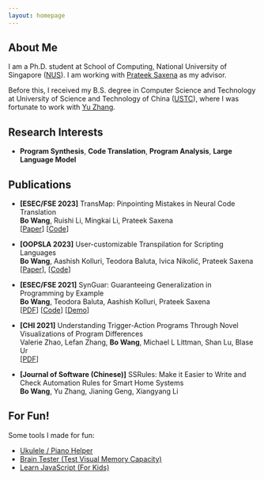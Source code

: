 ```yaml
---
layout: homepage
---
```


## About Me

I am a Ph.D. student at School of Computing, National University of Singapore ([NUS](https://www.nus.edu.sg/)). I am working with [Prateek Saxena](https://www.comp.nus.edu.sg/~prateeks/) as my advisor. 

Before this, I received my B.S. degree in Computer Science and Technology at University of Science and Technology of China ([USTC](https://en.ustc.edu.cn/)), where I was fortunate to work with [Yu Zhang](http://staff.ustc.edu.cn/~yuzhang/).

## Research Interests

- **Program Synthesis**, **Code Translation**, **Program Analysis**, **Large Language Model**


## Publications
- **[ESEC/FSE 2023]** TransMap: Pinpointing Mistakes in Neural Code Translation
  <br>
  **Bo Wang**, Ruishi Li, Mingkai Li, Prateek Saxena
  <br>
  [[Paper](./assets/pdf/transmap_authorversion.pdf)] [[Code](https://github.com/HALOCORE/TransMap)]

- **[OOPSLA 2023]** User-customizable Transpilation for Scripting Languages
  <br>
  **Bo Wang**, Aashish Kolluri, Teodora Baluta, Ivica Nikolić, Prateek Saxena
  <br>
  [[Paper](https://dl.acm.org/doi/abs/10.1145/3586034)], [[Code](https://github.com/HALOCORE/DuoGlot)]

- **[ESEC/FSE 2021]** SynGuar: Guaranteeing Generalization in Programming by Example
  <br>
  **Bo Wang**, Teodora Baluta, Aashish Kolluri, Prateek Saxena
  <br>
  [[PDF](https://www.comp.nus.edu.sg/~wangbo20/pubs/fse2021_synguar.pdf)] [[Code](https://github.com/halocore/SynGuar)] [[Demo](https://www.comp.nus.edu.sg/~wangbo20/synguar/webui/demo/index.html)] 
  <!-- <strong><i style="color:#e74d3c">Oral Presentation</i></strong> -->

- **[CHI 2021]** Understanding Trigger-Action Programs Through Novel Visualizations of Program Differences
  <br>
  Valerie Zhao, Lefan Zhang, **Bo Wang**, Michael L Littman, Shan Lu, Blase Ur
  <br>
  [[PDF](https://www.blaseur.com/papers/chi21-diff.pdf)]

- **[Journal of Software (Chinese)]** SSRules: Make it Easier to Write and Check Automation Rules for Smart Home Systems
  <br>
  **Bo Wang**, Yu Zhang, Jianing Geng, Xiangyang Li

## For Fun!

Some tools I made for fun:  
- [Ukulele / Piano Helper](./ukulele/index.html)  
- [Brain Tester (Test Visual Memory Capacity)](./brain-tester/index.html)
- [Learn JavaScript (For Kids)](./js-starter/index.html)

